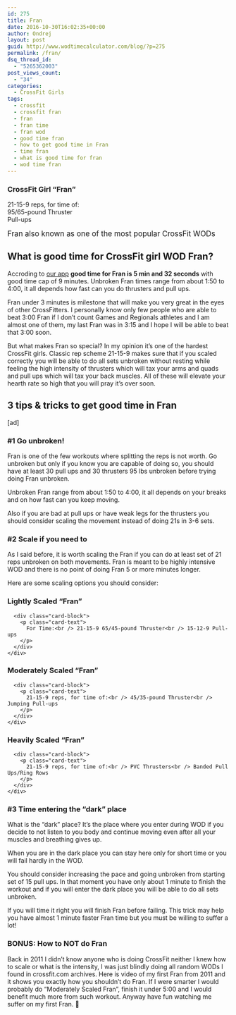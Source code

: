 ```yaml
---
id: 275
title: Fran
date: 2016-10-30T16:02:35+00:00
author: Ondrej
layout: post
guid: http://www.wodtimecalculator.com/blog/?p=275
permalink: /fran/
dsq_thread_id:
  - "5265362003"
post_views_count:
  - "34"
categories:
  - CrossFit Girls
tags:
  - crossfit
  - crossfit fran
  - fran
  - fran time
  - fran wod
  - good time fran
  - how to get good time in Fran
  - time fran
  - what is good time for fran
  - wod time fran
---
```

<div class="card has-text-centered">
  <div class="card-header-title is-centered">
    <h3>
      CrossFit Girl &#8220;Fran&#8221;
    </h3>
  </div>
  
  <div class="card-block">
    <p class="card-text">
      21-15-9 reps, for time of:<br /> 95/65-pound Thruster<br /> Pull-ups
    </p>
  </div>
</div>

<big>Fran also known as one of the most popular CrossFit WODs</big>

## What is good time for CrossFit girl WOD Fran?

Accroding to [our app](http://wodtimecalculator.com/) **good time for Fran is 5 min and 32 seconds** with good time cap of 9 minutes. Unbroken Fran times range from about 1:50 to 4:00, it all depends how fast can you do thrusters and pull ups.

Fran under 3 minutes is milestone that will make you very great in the eyes of other CrossFitters. I personally know only few people who are able to beat 3:00 Fran if I don&#8217;t count Games and Regionals athletes and I am almost one of them, my last Fran was in 3:15 and I hope I will be able to beat that 3:00 soon.

But what makes Fran so special? In my opinion it&#8217;s one of the hardest CrossFit girls. Classic rep scheme 21-15-9 makes sure that if you scaled correctly you will be able to do all sets unbroken without resting while feeling the high intensity of thrusters which will tax your arms and quads and pull ups which will tax your back muscles. All of these will elevate your hearth rate so high that you will pray it&#8217;s over soon.

## 3 tips & tricks to get good time in Fran

[ad]

### #1 Go unbroken!

Fran is one of the few workouts where splitting the reps is not worth. Go unbroken but only if you know you are capable of doing so, you should have at least 30 pull ups and 30 thrusters 95 lbs unbroken before trying doing Fran unbroken.

Unbroken Fran range from about 1:50 to 4:00, it all depends on your breaks and on how fast can you keep moving.

Also if you are bad at pull ups or have weak legs for the thrusters you should consider scaling the movement instead of doing 21s in 3-6 sets.

### #2 Scale if you need to

As I said before, it is worth scaling the Fran if you can do at least set of 21 reps unbroken on both movements. Fran is meant to be highly intensive WOD and there is no point of doing Fran 5 or more minutes longer.

Here are some scaling options you should consider:

<div class="row">
  <div class="col-md-4">
    <div class="card">
      <h3 class="card-header-title is-centered">
        Lightly Scaled &#8220;Fran&#8221;
      </h3>
      
      <div class="card-block">
        <p class="card-text">
          For Time:<br /> 21-15-9 65/45-pound Thruster<br /> 15-12-9 Pull-ups
        </p>
      </div>
    </div>
  </div>
  
  <div class="col-md-4">
    <div class="card">
      <h3 class="card-header-title is-centered">
        Moderately Scaled &#8220;Fran&#8221;
      </h3>
      
      <div class="card-block">
        <p class="card-text">
          21-15-9 reps, for time of:<br /> 45/35-pound Thruster<br /> Jumping Pull-ups
        </p>
      </div>
    </div>
  </div>
  
  <div class="col-md-4">
    <div class="card">
      <h3 class="card-header-title is-centered">
        Heavily Scaled &#8220;Fran&#8221;
      </h3>
      
      <div class="card-block">
        <p class="card-text">
          21-15-9 reps, for time of:<br /> PVC Thrusters<br /> Banded Pull Ups/Ring Rows
        </p>
      </div>
    </div>
  </div>
</div>

### #3 Time entering the &#8220;dark&#8221; place

What is the &#8220;dark&#8221; place? It&#8217;s the place where you enter during WOD if you decide to not listen to you body and continue moving even after all your muscles and breathing gives up.

When you are in the dark place you can stay here only for short time or you will fail hardly in the WOD.

You should consider increasing the pace and going unbroken from starting set of 15 pull ups. In that moment you have only about 1 minute to finish the workout and if you will enter the dark place you will be able to do all sets unbroken.

If you will time it right you will finish Fran before failing. This trick may help you have almost 1 minute faster Fran time but you must be willing to suffer a lot!

### BONUS: How to NOT do Fran

Back in 2011 I didn&#8217;t know anyone who is doing CrossFit neither I knew how to scale or what is the intensity, I was just blindly doing all random WODs I found in crossfit.com archives. Here is video of my first Fran from 2011 and it shows you exactly how you shouldn&#8217;t do Fran. If I were smarter I would probably do &#8220;Moderately Scaled Fran&#8221;, finish it under 5:00 and I would benefit much more from such workout. Anyway have fun watching me suffer on my first Fran. 🙂

<!-- AddThis Advanced Settings generic via filter on the_content -->

<!-- AddThis Share Buttons generic via filter on the_content -->